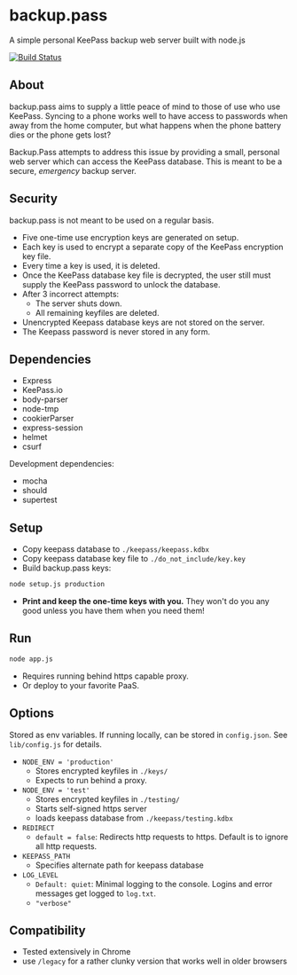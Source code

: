 backup.pass
==========

A simple personal KeePass backup web server built with node.js

[![Build Status](https://travis-ci.org/mbsperry/backupPass.js.svg?branch=master)](https://travis-ci.org/mbsperry/backupPass.js)

## About

backup.pass aims to supply a little peace of mind to those of use
who use KeePass. Syncing to a phone works well to have access to
passwords when away from the home computer, but what happens when
the phone battery dies or the phone gets lost?

Backup.Pass attempts to address this issue by providing a small,
personal web server which can access the KeePass database. This is
meant to be a secure, *emergency* backup server.

## Security

backup.pass is not meant to be used on a regular basis.

- Five one-time use encryption keys are generated on setup.
- Each key is used to encrypt a separate copy of the KeePass
encryption key file. 
- Every time a key is used, it is deleted.
- Once the KeePass database key file is decrypted, the user still must
supply the KeePass password to unlock the database.
- After 3 incorrect attempts: 
   - The server shuts down.
   - All remaining keyfiles are deleted.
- Unencrypted Keepass database keys are not stored on the server.
- The Keepass password is never stored in any form.


## Dependencies

- Express
- KeePass.io
- body-parser
- node-tmp
- cookierParser
- express-session
- helmet
- csurf

Development dependencies:

- mocha
- should
- supertest

## Setup

- Copy keepass database to `./keepass/keepass.kdbx`
- Copy keepass database key file to `./do_not_include/key.key`
- Build backup.pass keys:

```bash
node setup.js production
```

- **Print and keep the one-time keys with you.** They won't do you any good unless you have them when you need them!

## Run


```bash
node app.js
```

- Requires running behind https capable proxy.
- Or deploy to your favorite PaaS.

## Options

Stored as env variables. If running locally, can be stored in
`config.json`. See `lib/config.js` for details.

- `NODE_ENV = 'production'`
    - Stores encrypted keyfiles in `./keys/`
    - Expects to run behind a proxy. 
- `NODE_ENV = 'test'`
    - Stores encrypted keyfiles in `./testing/`
    - Starts self-signed https server
    - loads keepass database from `./keepass/testing.kdbx`
- `REDIRECT`
    - `default = false`: Redirects http requests to https. Default is to ignore all http requests.
- `KEEPASS_PATH`
    - Specifies alternate path for keepass database
- `LOG_LEVEL`
    - `Default: quiet`: Minimal logging to the console. Logins and error messages get logged to `log.txt`.
    - `"verbose"`

## Compatibility

- Tested extensively in Chrome
- use `/legacy` for a rather clunky version that works well in older browsers
